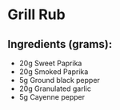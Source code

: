# Grill Rub
## Ingredients (grams):

* 20g Sweet Paprika
* 20g Smoked Paprika
* 5g Ground black pepper
* 20g Granulated garlic
* 5g Cayenne pepper